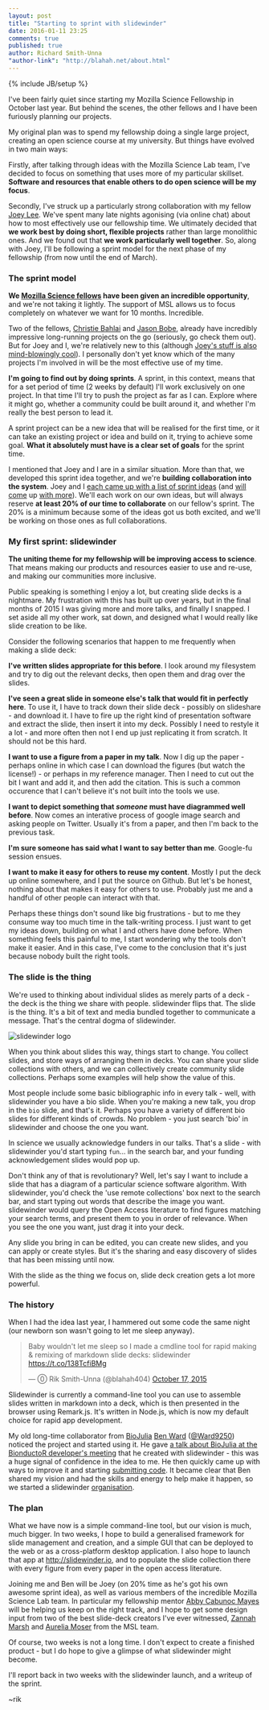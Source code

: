 ```yaml
---
layout: post
title: "Starting to sprint with slidewinder"
date: 2016-01-11 23:25
comments: true
published: true
author: Richard Smith-Unna
"author-link": "http://blahah.net/about.html"
---
```


{% include JB/setup %}

I've been fairly quiet since starting my Mozilla Science Fellowship in October last year. But behind the scenes, the other fellows and I have been furiously planning our projects.

My original plan was to spend my fellowship doing a single large project, creating an open science course at my university. But things have evolved in two main ways:

Firstly, after talking through ideas with the Mozilla Science Lab team, I've decided to focus on something that uses more of my particular skillset. **Software and resources that enable others to do open science will be my focus**.

Secondly, I've struck up a particularly strong collaboration with my fellow [Joey Lee](http://jk-lee.com/). We've spent many late nights agonising (via online chat) about how to most effectively use our fellowship time. We ultimately decided that **we work best by doing short, flexible projects** rather than large monolithic ones. And we found out that **we work particularly well together**. So, along with Joey, I'll be following a sprint model for the next phase of my fellowship (from now until the end of March).

<!-- more -->

### The sprint model

**We [Mozilla Science fellows](https://www.mozillascience.org/fellows) have been given an incredible opportunity**, and we're not taking it lightly. The support of MSL allows us to focus completely on whatever we want for 10 months. Incredible.

Two of the fellows, [Christie Bahlai](https://practicaldatamanagement.wordpress.com/) and [Jason Bobe](http://www.jasonbobe.net/projects.html), already have incredibly impressive long-running projects on the go (seriously, go check them out). But for Joey and I, we're relatively new to this (although [Joey's stuff is also mind-blowingly cool](http://jk-lee.com/projects/)). I personally don't yet know which of the many projects I'm involved in will be the most effective use of my time.

**I'm going to find out by doing sprints**. A sprint, in this context, means that for a set period of time (2 weeks by default) I'll work exclusively on one project. In that time I'll try to push the project as far as I can. Explore where it might go, whether a community could be built around it, and whether I'm really the best person to lead it.

A sprint project can be a new idea that will be realised for the first time, or it can take an existing project or idea and build on it, trying to achieve some goal. **What it absolutely must have is a clear set of goals** for the sprint time.

I mentioned that Joey and I are in a similar situation. More than that, we developed this sprint idea together, and we're **building collaboration into the system**. Joey and I [each came up with a list of sprint ideas](https://github.com/mozillascience/fellows-class-2015/blob/master/fellowship_sprints.md) (and [will come](https://github.com/Blahah/mozilla_science_fellowship/labels/micro-sprint) up [with more](https://github.com/joeyklee/mozilla_science_fellowship/issues)). We'll each work on our own ideas, but will always reserve **at least 20% of our time to collaborate** on our fellow's sprint. The 20% is a minimum because some of the ideas got us both excited, and we'll be working on those ones as full collaborations.

### My first sprint: slidewinder

**The uniting theme for my fellowship will be improving access to science**. That means making our products and resources easier to use and re-use, and making our communities more inclusive.

Public speaking is something I enjoy a lot, but creating slide decks is a nightmare. My frustration with this has built up over years, but in the final months of 2015 I was giving more and more talks, and finally I snapped. I set aside all my other work, sat down, and designed what I would really like slide creation to be like.

Consider the following scenarios that happen to me frequently when making a slide deck:

**I've written slides appropriate for this before**. I look around my filesystem and try to dig out the relevant decks, then open them and drag over the slides.

**I've seen a great slide in someone else's talk that would fit in perfectly here**. To use it, I have to track down their slide deck - possibly on slideshare - and download it. I have to fire up the right kind of presentation software and extract the slide, then insert it into my deck. Possibly I need to restyle it a lot - and more often then not I end up just replicating it from scratch. It should not be this hard.

**I want to use a figure from a paper in my talk**. Now I dig up the paper - perhaps online in which case I can download the figures (but watch the license!) - or perhaps in my reference manager. Then I need to cut out the bit I want and add it, and then add the citation. This is such a common occurence that I can't believe it's not built into the tools we use.

**I want to depict something that _someone_ must have diagrammed well before**. Now comes an interative process of google image search and asking people on Twitter. Usually it's from a paper, and then I'm back to the previous task.

**I'm sure someone has said what I want to say better than me**. Google-fu session ensues.

**I want to make it easy for others to reuse my content**. Mostly I put the deck up online somewhere, and I put the source on Github. But let's be honest, nothing about that makes it easy for others to use. Probably just me and a handful of other people can interact with that.

Perhaps these things don't sound like big frustrations - but to me they consume way too much time in the talk-writing process. I just want to get my ideas down, building on what I and others have done before. When something feels this painful to me, I start wondering why the tools don't make it easier. And in this case, I've come to the conclusion that it's just because nobody built the right tools.

### The slide is the thing

We're used to thinking about individual slides as merely parts of a deck - the deck is the thing we share with people. slidewinder flips that. The slide is the thing. It's a bit of text and media bundled together to communicate a message. That's the central dogma of slidewinder.

![slidewinder logo](https://raw.githubusercontent.com/slidewinder/slidewinder/master/assets/logo_wide_logo.png)

When you think about slides this way, things start to change. You collect slides, and store ways of arranging them in decks. You can share your slide collections with others, and we can collectively create community slide collections. Perhaps some examples will help show the value of this.

Most people include some basic bibliographic info in every talk - well, with slidewinder you have a bio slide. When you're making a new talk, you drop in the `bio` slide, and that's it. Perhaps you have a variety of different bio slides for different kinds of crowds. No problem - you just search 'bio' in slidewinder and choose the one you want.

In science we usually acknowledge funders in our talks. That's a slide - with slidewinder you'd start typing `fun`... in the search bar, and your funding acknowledgement slides would pop up.

Don't think any of that is revolutionary? Well, let's say I want to include a slide that has a diagram of a particular science software algorithm. With slidewinder, you'd check the 'use remote collections' box next to the search bar, and start typing out words that describe the image you want. slidewinder would query the Open Access literature to find figures matching your search terms, and present them to you in order of relevance. When you see the one you want, just drag it into your deck.

Any slide you bring in can be edited, you can create new slides, and you can apply or create styles. But it's the sharing and easy discovery of slides that has been missing until now.

With the slide as the thing we focus on, slide deck creation gets a lot more powerful.

### The history

When I had the idea last year, I hammered out some code the same night (our newborn son wasn't going to let me sleep anyway).

<blockquote class="twitter-tweet" data-partner="tweetdeck"><p lang="en" dir="ltr">Baby wouldn&#39;t let me sleep so I made a cmdline tool for rapid making &amp; remixing of markdown slide decks: slidewinder <a href="https://t.co/138TcfiBMg">https://t.co/138TcfiBMg</a></p>&mdash; ⓪ Rik Smith-Unna (@blahah404) <a href="https://twitter.com/blahah404/status/655269729834291202">October 17, 2015</a></blockquote>

Slidewinder is currently a command-line tool you can use to assemble slides written in markdown into a deck, which is then presented in the browser using Remark.js. It's written in Node.js, which is now my default choice for rapid app development.

My old long-time collaborator from [BioJulia](https://gitter.im/BioJulia/Bio.jl) [Ben Ward](https://github.com/ward9250) ([@Ward9250](https://twitter.com/Ward9250)) noticed the project and started using it. He gave [a talk about BioJulia at the BionductoR developer's meeting](http://biojulia.github.io/talks/EBDM2015/) that he created with slidewinder - this was a huge signal of confidence in the idea to me. He then quickly came up with ways to improve it and starting [submitting code](https://github.com/Blahah/slidewinder/pull/9). It became clear that Ben shared my vision and had the skills and energy to help make it happen, so we started a slidewinder [organisation](https://github.com/slidewinder/slidewinder).

### The plan

What we have now is a simple command-line tool, but our vision is much, much bigger. In two weeks, I hope to build a generalised framework for slide management and creation, and a simple GUI that can be deployed to the web or as a cross-platform desktop application. I also hope to launch that app at http://slidewinder.io, and to populate the slide collection there with every figure from every paper in the open access literature.

Joining me and Ben will be Joey (on 20% time as he's got his own awesome sprint idea), as well as various members of the incredible Mozilla Science Lab team. In particular my fellowship mentor [Abby Cabunoc Mayes](https://www.mozillascience.org/u/acabunoc) will be helping us keep on the right track, and I hope to get some design input from two of the best slide-deck creators I've ever witnessed, [Zannah Marsh](https://www.mozillascience.org/u/zee-moz) and [Aurelia Moser](https://www.mozillascience.org/u/auremoser) from the MSL team.

Of course, two weeks is not a long time. I don't expect to create a finished product - but I do hope to give a glimpse of what slidewinder might become.

I'll report back in two weeks with the slidewinder launch, and a writeup of the sprint.

~rik
